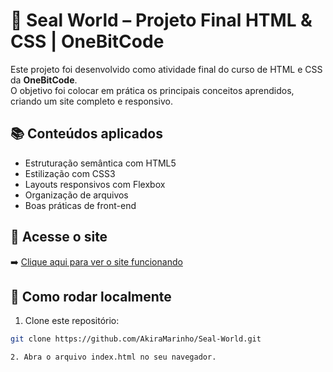 # 🌊 Seal World – Projeto Final HTML & CSS | OneBitCode

Este projeto foi desenvolvido como atividade final do curso de HTML e CSS da **OneBitCode**.  
O objetivo foi colocar em prática os principais conceitos aprendidos, criando um site completo e responsivo.

## 📚 Conteúdos aplicados

- Estruturação semântica com HTML5
- Estilização com CSS3
- Layouts responsivos com Flexbox
- Organização de arquivos
- Boas práticas de front-end

## 🚀 Acesse o site

➡️ [Clique aqui para ver o site funcionando](https://github.com/AkiraMarinho/Seal-World/)

## 📁 Como rodar localmente

1. Clone este repositório:
```bash
git clone https://github.com/AkiraMarinho/Seal-World.git

2. Abra o arquivo index.html no seu navegador.
